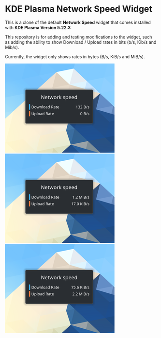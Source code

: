 # KDE Plasma Network Speed Widget
This is a clone of the default **Network Speed** widget that comes installed with **KDE Plasma Version 5.22.3**

This repository is for adding and testing modifications to the widget, such as adding the ability to show Download / Upload rates in bits (b/s, Kib/s and Mib/s).

Currently, the widget only shows rates in bytes (B/s, KiB/s and MiB/s).

![alt](img/network_speed_widget_01.png)
![alt](img/network_speed_widget_02.png)
![alt](img/network_speed_widget_03.png)